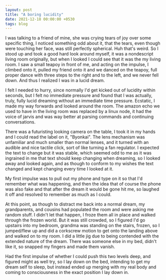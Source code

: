 ```yaml
---
layout: post
title: "A boring lucidity"
date: 2021-12-18 00:00:00 +0530
tags: blog
---
```

I was talking to a friend of mine, she was crying tears of joy over some specific thing, I noticed something odd about it, that the tears, even though were touching her face, was still perfectly spherical. Huh that's weird. So I stood up and took a good hard look around myself, it was a nondescript living room originally, but when I looked I could see that it was the my living room. I saw a small teapoy in front of me, and acting on the impulse, I climbed onto it, pulled my friend onto it and we danced on the teapoy, full proper dance with three steps to the right and to the left, and we never fell down. And thus I realized I was in a lucid dream.

I felt I needed to hurry, since normally I'd get kicked out of lucidity within seconds, but I felt no immediate pressure and found that I was actually, truly, fully lucid dreaming without an immediate time pressure. Ecstatic, I made my way forwards and looked around the room. The amazon echo we used to have in the living room was replaced by a linux node, it had the voice of jarvis and was way better at parsing commands and continuing conversations. 

There was a futuristing looking camera on the table, I took it in my hands and I could read the label on it, "Byonkai". The lens mechanism was unfamiliar and much smaller than normal lenses, and it turned with an audible and nice tactile click, sort of like turning a fan regulator. I expected the text to change but it was stable, which seemed odd to me as it was ingrained in me that text should keep changing when dreaming, so I looked away and looked again, and as though to conform to my wishes the text changed and kept changing every time I looked at it.

My first impulse was to pull out my phone and type on it so that I'd remember what was happening, and then the idea that of course the phone was also fake and that after the dream it would be gone hit me, so laughed it off and resolved to remember as much as I could.

At this point, as though to distract me back into a normal dream, my grandparents, and cousins had populated the room and were asking me random stuff. I didn't let that happen, I froze them all in place and walked through the frozen world. But it was still crowded, so I figured I'd go upstairs into my bedroom, grandma was standing on the stairs, frozen, so I jumped/flew up and did a corkscrew motion to get onto the landing above and walked on to my room. I did a little jig due to being contended with the extended nature of the dream. There was someone else in my bed, didn't like it, so snapped my fingers and made them vanish.

Had the first impulse of whether I could push this two levels deep, and figured might as well try, so I lay down on the bed, intending to get my dream self to sleep, but instead ended up merging with my real body and coming to consciousness in the exact position I lay down in.

